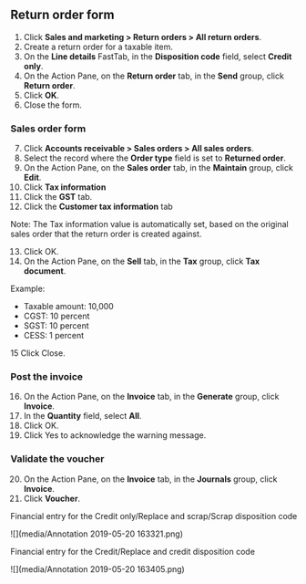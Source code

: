 
## Return order form

1. Click **Sales and marketing > Return orders > All return orders**.
2. Create a return order for a taxable item.
3. On the **Line details** FastTab, in the **Disposition code** field, select **Credit only**.
4. On the Action Pane, on the **Return order** tab, in the **Send** group, click **Return order**.
5. Click **OK**.
6. Close the form.

### Sales order form

7. Click **Accounts receivable > Sales orders > All sales orders**.
8. Select the record where the **Order type** field is set to **Returned order**.
9. On the Action Pane, on the **Sales order** tab, in the **Maintain** group, click **Edit**.
10. Click **Tax information**
11. Click the **GST** tab.
12. Click the **Customer tax information** tab

Note: The Tax information value is automatically set, based on the original sales order that the return order is created against.

13. Click OK.
14. On the Action Pane, on the **Sell** tab, in the **Tax** group, click **Tax document**.

Example:

- Taxable amount: 10,000
- CGST: 10 percent
- SGST: 10 percent
- CESS: 1 percent

15 Click Close.

### Post the invoice

16. On the Action Pane, on the **Invoice** tab, in the **Generate** group, click **Invoice**.
17. In the **Quantity** field, select **All**.
18. Click OK.
19. Click Yes to acknowledge the warning message.

### Validate the voucher

20. On the Action Pane, on the **Invoice** tab, in the **Journals** group, click **Invoice**.
21. Click **Voucher**.

Financial entry for the Credit only/Replace and scrap/Scrap disposition code

![](media/Annotation 2019-05-20 163321.png)

Financial entry for the Credit/Replace and credit disposition code

![](media/Annotation 2019-05-20 163405.png)